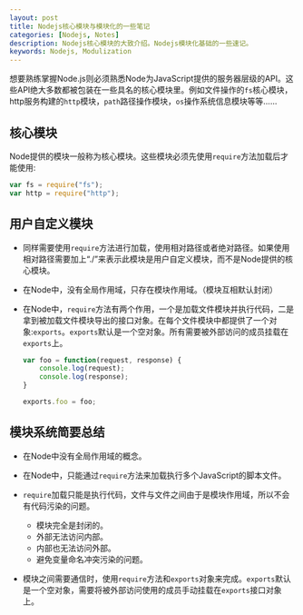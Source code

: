 ```yaml
---
layout: post
title: Nodejs核心模块与模块化的一些笔记
categories: [Nodejs, Notes]
description: Nodejs核心模块的大致介绍。Nodejs模块化基础的一些速记。
keywords: Nodejs, Modulization
---
```


想要熟练掌握Node.js则必须熟悉Node为JavaScript提供的服务器层级的API。这些API绝大多数都被包装在一些具名的核心模块里。例如文件操作的``fs``核心模块，http服务构建的``http``模块，``path``路径操作模块，``os``操作系统信息模块等等……

## 核心模块

Node提供的模块一般称为核心模块。这些模块必须先使用``require``方法加载后才能使用:

```javascript
var fs = require("fs");
var http = require("http");
```

## 用户自定义模块

- 同样需要使用``require``方法进行加载，使用相对路径或者绝对路径。如果使用相对路径需要加上“./”来表示此模块是用户自定义模块，而不是Node提供的核心模块。  

- 在Node中，没有全局作用域，只存在模块作用域。（模块互相默认封闭）

- 在Node中，``require``方法有两个作用，一个是加载文件模块并执行代码，二是拿到被加载文件模块导出的接口对象。在每个文件模块中都提供了一个对象:``exports``。``exports``默认是一个空对象。所有需要被外部访问的成员挂载在``exports``上。

    ```javascript
    var foo = function(request, response) {
        console.log(request);
        console.log(response);
    }

    exports.foo = foo;
    ```

## 模块系统简要总结

- 在Node中没有全局作用域的概念。

- 在Node中，只能通过``require``方法来加载执行多个JavaScript的脚本文件。

- ``require``加载只能是执行代码，文件与文件之间由于是模块作用域，所以不会有代码污染的问题。
    - 模块完全是封闭的。
    - 外部无法访问内部。
    - 内部也无法访问外部。
    - 避免变量命名冲突污染的问题。

- 模块之间需要通信时，使用``require``方法和``exports``对象来完成。``exports``默认是一个空对象，需要将被外部访问使用的成员手动挂载在``exports``接口对象上。